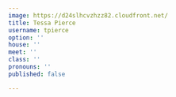 ```yaml
---
image: https://d24slhcvzhzz82.cloudfront.net/
title: Tessa Pierce
username: tpierce
option: ''
house: ''
meet: ''
class: ''
pronouns: ''
published: false

---
```

